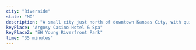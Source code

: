 ```yaml
---
city: "Riverside"
state: "MO"
description: "A small city just north of downtown Kansas City, with quick highway access and entertainment venues."
keyPlace: "Argosy Casino Hotel & Spa"
keyPlace2: "EH Young Riverfront Park"
time: "35 minutes"
---
```

